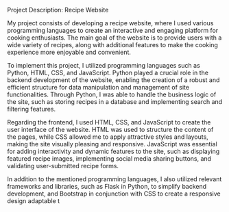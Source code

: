 
Project Description: Recipe Website

My project consists of developing a recipe website, where I used various programming languages to create an interactive and engaging platform for cooking enthusiasts. The main goal of the website is to provide users with a wide variety of recipes, along with additional features to make the cooking experience more enjoyable and convenient.

To implement this project, I utilized programming languages such as Python, HTML, CSS, and JavaScript. Python played a crucial role in the backend development of the website, enabling the creation of a robust and efficient structure for data manipulation and management of site functionalities. Through Python, I was able to handle the business logic of the site, such as storing recipes in a database and implementing search and filtering features.

Regarding the frontend, I used HTML, CSS, and JavaScript to create the user interface of the website. HTML was used to structure the content of the pages, while CSS allowed me to apply attractive styles and layouts, making the site visually pleasing and responsive. JavaScript was essential for adding interactivity and dynamic features to the site, such as displaying featured recipe images, implementing social media sharing buttons, and validating user-submitted recipe forms.

In addition to the mentioned programming languages, I also utilized relevant frameworks and libraries, such as Flask in Python, to simplify backend development, and Bootstrap in conjunction with CSS to create a responsive design adaptable t
